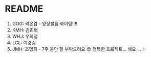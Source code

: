 # README

1. GOG: 곽온겸 - 앙상블팀 화이팅!!!!
2. KMH: 김민혁
3. WHJ: 우희정
4. LGL: 이강림
5. JMH: 조명희 - 7주 동안 잘 부탁드려요 😊 행복한 프로젝트... 해요 ... ✨




